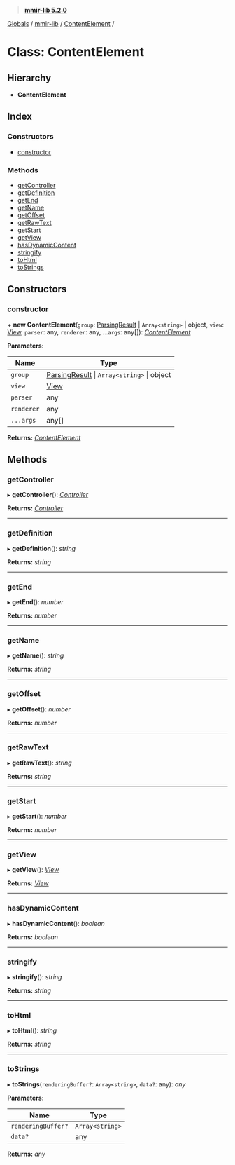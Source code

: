 > **[mmir-lib 5.2.0](../README.md)**

[Globals](../README.md) / [mmir-lib](../modules/mmir_lib.md) / [ContentElement](mmir_lib.contentelement.md) /

# Class: ContentElement

## Hierarchy

* **ContentElement**

## Index

### Constructors

* [constructor](mmir_lib.contentelement.md#constructor)

### Methods

* [getController](mmir_lib.contentelement.md#getcontroller)
* [getDefinition](mmir_lib.contentelement.md#getdefinition)
* [getEnd](mmir_lib.contentelement.md#getend)
* [getName](mmir_lib.contentelement.md#getname)
* [getOffset](mmir_lib.contentelement.md#getoffset)
* [getRawText](mmir_lib.contentelement.md#getrawtext)
* [getStart](mmir_lib.contentelement.md#getstart)
* [getView](mmir_lib.contentelement.md#getview)
* [hasDynamicContent](mmir_lib.contentelement.md#hasdynamiccontent)
* [stringify](mmir_lib.contentelement.md#stringify)
* [toHtml](mmir_lib.contentelement.md#tohtml)
* [toStrings](mmir_lib.contentelement.md#tostrings)

## Constructors

###  constructor

\+ **new ContentElement**(`group`: [ParsingResult](mmir_lib.parsingresult.md) | `Array<string>` | object, `view`: [View](mmir_lib.view.md), `parser`: any, `renderer`: any, ...`args`: any[]): *[ContentElement](mmir_lib.contentelement.md)*

**Parameters:**

Name | Type |
------ | ------ |
`group` | [ParsingResult](mmir_lib.parsingresult.md) \| `Array<string>` \| object |
`view` | [View](mmir_lib.view.md) |
`parser` | any |
`renderer` | any |
`...args` | any[] |

**Returns:** *[ContentElement](mmir_lib.contentelement.md)*

## Methods

###  getController

▸ **getController**(): *[Controller](mmir_lib.controller.md)*

**Returns:** *[Controller](mmir_lib.controller.md)*

___

###  getDefinition

▸ **getDefinition**(): *string*

**Returns:** *string*

___

###  getEnd

▸ **getEnd**(): *number*

**Returns:** *number*

___

###  getName

▸ **getName**(): *string*

**Returns:** *string*

___

###  getOffset

▸ **getOffset**(): *number*

**Returns:** *number*

___

###  getRawText

▸ **getRawText**(): *string*

**Returns:** *string*

___

###  getStart

▸ **getStart**(): *number*

**Returns:** *number*

___

###  getView

▸ **getView**(): *[View](mmir_lib.view.md)*

**Returns:** *[View](mmir_lib.view.md)*

___

###  hasDynamicContent

▸ **hasDynamicContent**(): *boolean*

**Returns:** *boolean*

___

###  stringify

▸ **stringify**(): *string*

**Returns:** *string*

___

###  toHtml

▸ **toHtml**(): *string*

**Returns:** *string*

___

###  toStrings

▸ **toStrings**(`renderingBuffer?`: `Array<string>`, `data?`: any): *any*

**Parameters:**

Name | Type |
------ | ------ |
`renderingBuffer?` | `Array<string>` |
`data?` | any |

**Returns:** *any*